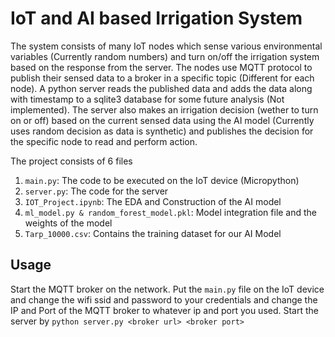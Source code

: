 # IoT and AI based Irrigation System

  

The system consists of many IoT nodes which sense various environmental variables (Currently random numbers) and turn on/off the irrigation system based on the response from the server. The nodes use MQTT protocol to publish their sensed data to a broker in a specific topic (Different for each node). A python server reads the published data and adds the data along with timestamp to a sqlite3 database for some future analysis (Not implemented). The server also makes an irrigation decision (wether to turn on or off) based on the current sensed data using the AI model (Currently uses random decision as data is synthetic) and publishes the decision for the specific node to read and perform action.

  

The project consists of 6 files

1. `main.py`: The code to be executed on the IoT device (Micropython)
2. `server.py`: The code for the server
3. `IOT_Project.ipynb`: The EDA and Construction of the AI model
4. `ml_model.py & random_forest_model.pkl`: Model integration file and the weights of the model
5. `Tarp_10000.csv`: Contains the training dataset for our AI Model

## Usage

Start the MQTT broker on the network.
Put the `main.py` file on the IoT device and change the wifi ssid and password to your credentials and change the IP and Port of the MQTT broker to whatever ip and port you used.
Start the server by `python server.py <broker url> <broker port>`

